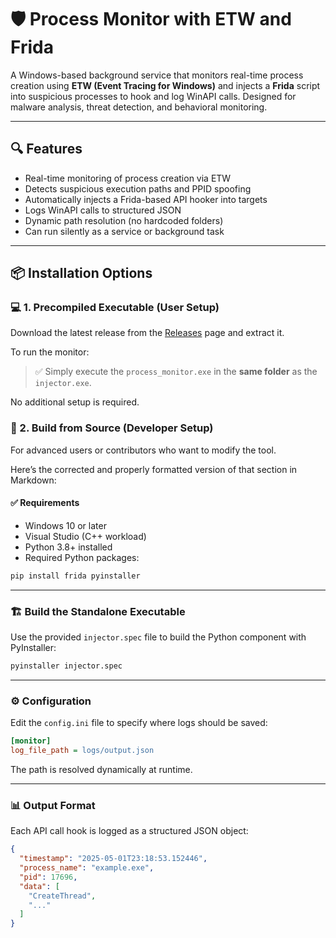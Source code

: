 # 🛡️ Process Monitor with ETW and Frida

A Windows-based background service that monitors real-time process creation using **ETW (Event Tracing for Windows)** and injects a **Frida** script into suspicious processes to hook and log WinAPI calls. Designed for malware analysis, threat detection, and behavioral monitoring.

---

## 🔍 Features

- Real-time monitoring of process creation via ETW
- Detects suspicious execution paths and PPID spoofing
- Automatically injects a Frida-based API hooker into targets
- Logs WinAPI calls to structured JSON
- Dynamic path resolution (no hardcoded folders)
- Can run silently as a service or background task

---

## 📦 Installation Options

### 💻 1. Precompiled Executable (User Setup)

Download the latest release from the [Releases](https://github.com/joaopinto15/WinAPI_Tracker/releases) page and extract it.

To run the monitor:

> ✅ Simply execute the `process_monitor.exe` in the **same folder** as the `injector.exe`.

No additional setup is required.

### 🧱 2. Build from Source (Developer Setup)

For advanced users or contributors who want to modify the tool.

Here’s the corrected and properly formatted version of that section in Markdown:

#### ✅ Requirements

- Windows 10 or later  
- Visual Studio (C++ workload)  
- Python 3.8+ installed  
- Required Python packages:

```bash
pip install frida pyinstaller
```

---

### 🏗️ Build the Standalone Executable

Use the provided `injector.spec` file to build the Python component with PyInstaller:

```bash
pyinstaller injector.spec
```

---

### ⚙️ Configuration

Edit the `config.ini` file to specify where logs should be saved:

```ini
[monitor]
log_file_path = logs/output.json
```

The path is resolved dynamically at runtime.

---

### 📊 Output Format

Each API call hook is logged as a structured JSON object:

```json
{
  "timestamp": "2025-05-01T23:18:53.152446",
  "process_name": "example.exe",
  "pid": 17696,
  "data": [
    "CreateThread",
    "..."
  ]
}
```